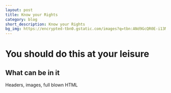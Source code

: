 ```yaml
---
layout: post
title: Know your Rights
category: blog
short_description: Know your Rights
bg_img: https://encrypted-tbn0.gstatic.com/images?q=tbn:ANd9GcQR0E-i13Mqx_TZgLAhtUWMsQvuMiBQr5Zqk59fQ2FrfSN6iNFRxA
---
```


You should do this at your leisure
==================================

## What can be in it

Headers, images, full blown HTML
